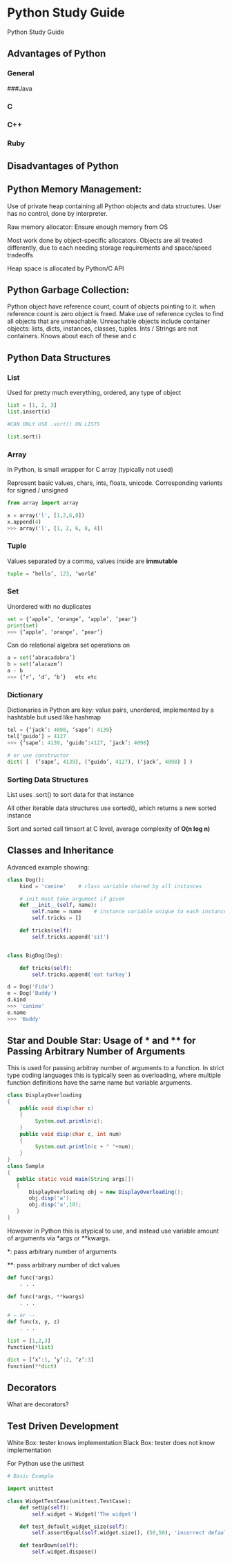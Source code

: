 # Python Study Guide
Python Study Guide

## Advantages of Python
### General

###Java

### C

### C++

### Ruby

## Disadvantages of Python

## Python Memory Management:
Use of private heap containing all Python objects and data structures.  User has no control, done by interpreter.

Raw memory allocator: Ensure enough memory from OS

Most work done by object-specific allocators. Objects are all treated differently, due to each needing storage requirements and space/speed tradeoffs

Heap space is allocated by Python/C API

## Python Garbage Collection:
Python object have reference count, count of objects pointing to it. when reference count is zero object is freed. Make use of reference cycles to find all objects that are unreachable. Unreachable objects include container objects: lists, dicts, instances, classes, tuples. Ints / Strings are not containers. Knows about each of these and c

## Python Data Structures
### List
Used for pretty much everything, ordered, any type of object
```python
list = [1, 2, 3]
list.insert(x)

#CAN ONLY USE .sort() ON LISTS

list.sort()
```

### Array
In Python, is small wrapper for C array (typically not used)

Represent basic values, chars, ints, floats, unicode. Corresponding varients for signed / unsigned
```python
from array import array

x = array('l', [1,2,6,8])
x.append(4)
>>> array('l', [1, 2, 6, 8, 4])
```

### Tuple
Values separated by a comma, values inside are **immutable**
```python
tuple = ‘hello’, 123, ‘world’
```

### Set
Unordered with no duplicates

```python
set = {‘apple’, ‘orange’, ‘apple’, ‘pear’}
print(set)
>>> {‘apple’, ‘orange’, ‘pear’}
```

Can do relational algebra set operations on
```python
a = set(‘abracadabra’) 
b = set(‘alacazm’)
a - b
>>> {‘r’, ‘d’, ‘b’}   etc etc
```

### Dictionary 
Dictionaries in Python are key: value pairs, unordered, implemented by a hashtable but used like hashmap

```python
tel = {‘jack’: 4098, ‘sape’: 4139}
tel[‘guido’] = 4127
>>> {‘sape’: 4139, ‘guido’:4127, ‘jack’: 4098}

# or use constructor
dict( [  (’sape’, 4139), (‘guido’, 4127), (‘jack’, 4098) ] )
```

### Sorting Data Structures
List uses .sort() to sort data for that instance

All other iterable data structures use sorted(), which returns a new sorted instance

Sort and sorted call timsort at C level, average complexity of **O(n log n)**

## Classes and Inheritance

Advanced example showing:

```python
class Dog():
    kind = 'canine'    # class variable shared by all instances

    # init must take argument if given
    def __init__(self, name):
        self.name = name    # instance variable unique to each instance
        self.tricks = []

    def tricks(self):
        self.tricks.append('sit')


class BigDog(Dog):

    def tricks(self):
        self.tricks.append('eat turkey')

d = Dog('Fido')
e = Dog('Buddy')
d.kind
>>> 'canine'
e.name
>>> 'Buddy'
```

## Star and Double Star: Usage of * and ** for Passing Arbitrary Number of Arguments
This is used for passing arbitray number of arguments to a function.
In strict type coding languages this is typically seen as overloading, where multiple function definitions have the same name but variable arguments.
```java
class DisplayOverloading
{
    public void disp(char c)
    {
         System.out.println(c);
    }
    public void disp(char c, int num)
    {
         System.out.println(c + " "+num);
    }
}
class Sample
{
   public static void main(String args[])
   {
       DisplayOverloading obj = new DisplayOverloading();
       obj.disp('a');
       obj.disp('a',10);
   }
}
```
However in Python this is atypical to use, and instead use variable amount of arguments via *args or **kwargs.

\*: pass arbitrary number of arguments

\**: pass arbitrary number of dict values 

```python
def func(*args)
    . . .

def func(*args, **kwargs)
    . . .

# — or --
def func(x, y, z)
    . . .

list = [1,2,3]
function(*list)

dict = [‘x’:1, ‘y’:2, ‘z’:3]
function(**dict)
```

## Decorators
What are decorators?

## Test Driven Development
White Box: tester knows implementation
Black Box: tester does not know implementation

For Python use the unittest
```python
# Basic Example

import unittest

class WidgetTestCase(unittest.TestCase):
    def setUp(self):
        self.widget = Widget('The widget')

    def test_default_widget_size(self):
        self.assertEqual(self.widget.size(), (50,50), 'incorrect default size')

    def tearDown(self):
        self.widget.dispose()
```